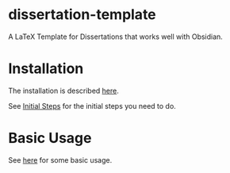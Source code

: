 # dissertation-template
A LaTeX Template for Dissertations that works well with Obsidian.

# Installation

The installation is described [here](Documentation/README.md).

See [Initial Steps](Documentation/Initial%20Steps.md) for the initial steps you need to do.


# Basic Usage

See [here](Documentation/Basic%20Usage.md) for some basic usage.




